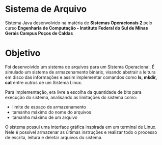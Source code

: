 # Sistema de Arquivo

Sistema Java desenvolvido na matéria de **Sistemas Operacionais 2** pelo curso **Engenharia de Computação - Instituto Federal do Sul de Minas Gerais Campus Poços de Caldas**

# Objetivo

Foi desenvolvido um sistema de arquivos para um Sistema Operacional. É simulado um sistema de armazenamento binário, visando abstrair a leitura em disco das informações e assim implementar comandos como **ls, mkdir, cat** entre outros de um Sistema Linux.

Para implementação, era livre a escolha da quantidade de bits para execução do sistema, analisando as limitações do sistema como: 
  * limite de espaço de armazenamento
  * tamanho máximo do nome do arquivos 
  * tamanho máximo de um arquivo


O sistema possui uma interface gráfica inspirada em um terminal de Linux. Nele é possível armazenar as últimas instruções e realizar todo o processo de escrita, leitura e deletar arquivos do sistema.
